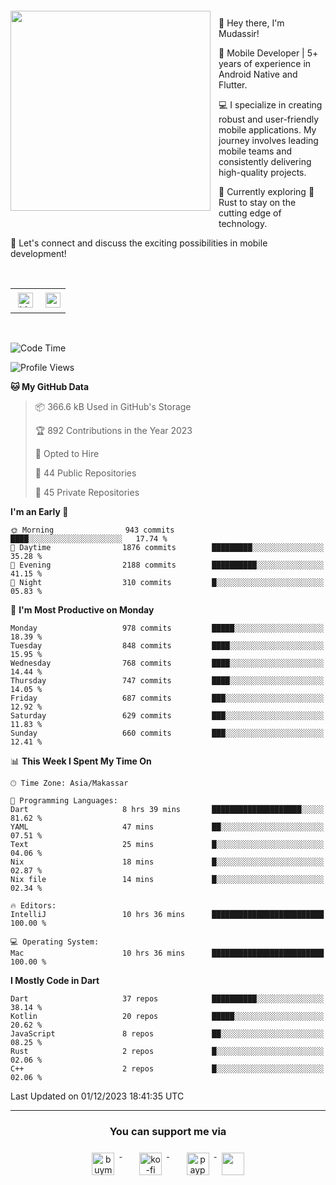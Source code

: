 <a href="https://lazycatlabs.com/" target="_blank">
<img 
  src="https://github-production-user-asset-6210df.s3.amazonaws.com/1531684/281783264-5b2e172d-feb8-40de-9846-a70379b758fb.png" 
  style="margin-top:20px;margin-right:13px;margin-bottom:20px"
  align="left" 
  height="320px"
/>
</a>
<br>
<p>
 👋 Hey there, I'm Mudassir!

🚀 Mobile Developer | 5+ years of experience in Android Native and Flutter.

💻 I specialize in creating robust and user-friendly mobile applications. My journey involves leading mobile teams and consistently delivering high-quality projects.

🌱 Currently exploring 🦀 Rust to stay on the cutting edge of technology.

🔗 Let's connect and discuss the exciting possibilities in mobile development!

<br>

<table style="border:none; border-collapse:collapse; cellspacing:0; cellpadding:0">
    <tr>
        <td>
           <a href="https://www.linkedin.com/in/lzyct/" target="_blank">
              <img src="https://github.com/ukieTux/ukieTux/blob/master/assets/linkedin.svg" alt="LinkedIn" style="vertical-align:top; margin:4px" height=24>
          </a>
        </td>
        <td>
           <a href = "https://www.upwork.com/freelancers/~01913209d41be922f1?viewMode=1">
              <img src="https://img.shields.io/badge/UpWork-6FDA44?logo=Upwork&logoColor=white" height=24/>
           </a>
        </td>
    </tr>
</table>

<br>

<!--START_SECTION:waka-->
![Code Time](http://img.shields.io/badge/Code%20Time-5%2C454%20hrs%2041%20mins-blue)

![Profile Views](http://img.shields.io/badge/Profile%20Views-0-blue)

**🐱 My GitHub Data** 

> 📦 366.6 kB Used in GitHub's Storage 
 > 
> 🏆 892 Contributions in the Year 2023
 > 
> 💼 Opted to Hire
 > 
> 📜 44 Public Repositories 
 > 
> 🔑 45 Private Repositories 
 > 
**I'm an Early 🐤** 

```text
🌞 Morning                943 commits         ████░░░░░░░░░░░░░░░░░░░░░   17.74 % 
🌆 Daytime                1876 commits        █████████░░░░░░░░░░░░░░░░   35.28 % 
🌃 Evening                2188 commits        ██████████░░░░░░░░░░░░░░░   41.15 % 
🌙 Night                  310 commits         █░░░░░░░░░░░░░░░░░░░░░░░░   05.83 % 
```
📅 **I'm Most Productive on Monday** 

```text
Monday                   978 commits         █████░░░░░░░░░░░░░░░░░░░░   18.39 % 
Tuesday                  848 commits         ████░░░░░░░░░░░░░░░░░░░░░   15.95 % 
Wednesday                768 commits         ████░░░░░░░░░░░░░░░░░░░░░   14.44 % 
Thursday                 747 commits         ████░░░░░░░░░░░░░░░░░░░░░   14.05 % 
Friday                   687 commits         ███░░░░░░░░░░░░░░░░░░░░░░   12.92 % 
Saturday                 629 commits         ███░░░░░░░░░░░░░░░░░░░░░░   11.83 % 
Sunday                   660 commits         ███░░░░░░░░░░░░░░░░░░░░░░   12.41 % 
```


📊 **This Week I Spent My Time On** 

```text
🕑︎ Time Zone: Asia/Makassar

💬 Programming Languages: 
Dart                     8 hrs 39 mins       ████████████████████░░░░░   81.62 % 
YAML                     47 mins             ██░░░░░░░░░░░░░░░░░░░░░░░   07.51 % 
Text                     25 mins             █░░░░░░░░░░░░░░░░░░░░░░░░   04.06 % 
Nix                      18 mins             █░░░░░░░░░░░░░░░░░░░░░░░░   02.87 % 
Nix file                 14 mins             █░░░░░░░░░░░░░░░░░░░░░░░░   02.34 % 

🔥 Editors: 
IntelliJ                 10 hrs 36 mins      █████████████████████████   100.00 % 

💻 Operating System: 
Mac                      10 hrs 36 mins      █████████████████████████   100.00 % 
```

**I Mostly Code in Dart** 

```text
Dart                     37 repos            ██████████░░░░░░░░░░░░░░░   38.14 % 
Kotlin                   20 repos            █████░░░░░░░░░░░░░░░░░░░░   20.62 % 
JavaScript               8 repos             ██░░░░░░░░░░░░░░░░░░░░░░░   08.25 % 
Rust                     2 repos             █░░░░░░░░░░░░░░░░░░░░░░░░   02.06 % 
C++                      2 repos             █░░░░░░░░░░░░░░░░░░░░░░░░   02.06 % 
```




 Last Updated on 01/12/2023 18:41:35 UTC
<!--END_SECTION:waka-->



---
<h3 align="center">You can support me via</h3>
<p align="center">
  <a href="https://www.buymeacoffee.com/Lzyct" target="_blank">
    <img src="https://www.buymeacoffee.com/assets/img/guidelines/download-assets-sm-2.svg" alt="buymeacoffe" style="vertical-align:top; margin:8px" height="36">
  </a>&nbsp;&nbsp;&nbsp;&nbsp;
   <a href="https://ko-fi.com/Lzyct" target="_blank">
    <img src="https://help.ko-fi.com/system/photos/3604/0095/9793/logo_circle.png" alt="ko-fi" style="vertical-align:top; margin:8px" height="36">
  </a>&nbsp;&nbsp;&nbsp;&nbsp;
  <a href="https://paypal.me/ukieTux" target="_blank">
    <img src="https://blog.zoom.us/wp-content/uploads/2019/08/paypal.png" alt="paypal" style="vertical-align:top; margin:8px" height="36">
  </a>
  <a href="https://saweria.co/Lzyct" target="_blank">
   <img src="https://1.bp.blogspot.com/-7OuHSxaNk6A/X92QPg8L9kI/AAAAAAAAG0E/lUzKf_uuVP8jCqvXpA7juh_l-TfK2jnbwCLcBGAsYHQ/s16000/SAWERIA.webp" style="vertical-align:top; margin:8px" height="36">
  </a>
</p>
<br><br>
